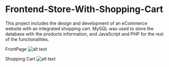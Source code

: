 # Frontend-Store-With-Shopping-Cart
This project includes the design and development of an eCommerce website with an integrated shopping cart. MySQL was used to store the database with the products information, and JavaScript and PHP for the rest of the functionalities.


FrontPage
![alt text](https://github.com/xacxavier/Frontend-Store-With-Shopping-Cart/blob/main/Screenshots/1.png)


Shopping Cart
![alt text](https://github.com/xacxavier/Frontend-Store-With-Shopping-Cart/blob/main/Screenshots/2.png)

